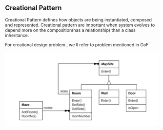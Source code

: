 ## Creational Pattern

Creational Pattern defines how objects are being instantiated, composed and represented. Creational pattern are important when system evolves to depend more on the composition(has a relationship) than a class inheritance.


For creational design problem , we ll refer to problem mentioned in GoF 

![](https://github.com/VivekanandanS/design-pattern/blob/master/resources/images/maze-problem.png)
